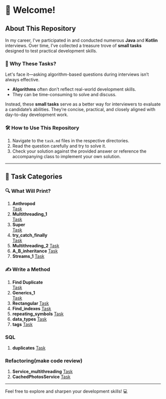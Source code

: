# 🚀 Welcome!

## About This Repository
In my career, I've participated in and conducted numerous **Java** and **Kotlin** interviews. Over time, I’ve collected a treasure trove of **small tasks** designed to test practical development skills.

### 🤔 Why These Tasks?
Let's face it—asking algorithm-based questions during interviews isn’t always effective.
- **Algorithms** often don’t reflect real-world development skills.
- They can be time-consuming to solve and discuss.

Instead, these **small tasks** serve as a better way for interviewers to evaluate a candidate’s abilities. They’re concise, practical, and closely aligned with day-to-day development work.

### 🛠️ How to Use This Repository
1. Navigate to the `task.md` files in the respective directories.
2. Read the question carefully and try to solve it.
3. Check your solution against the provided answer or reference the accompanying class to implement your own solution.

---

## 🧩 Task Categories

### 🔍 What Will Print?
1. **Anthropod**  
   [Task](./src/main/java/org/example/what_will_print/Anthropod/task.md)
2. **Multithreading_1**  
   [Task](./src/main/java/org/example/what_will_print/Multithreading_1/task.md)
3. **Super**  
   [Task](./src/main/java/org/example/what_will_print/main_super/task.md)
4. **try_catch_finally**  
   [Task](./src/main/java/org/example/what_will_print/try_catch_finally/task.md)
5. **Multithreading_2**
   [Task](./src/main/java/org/example/what_will_print/Multithreading_2/task.md)
6. **A_B_inheritance**
   [Task](./src/main/java/org/example/what_will_print/A_B_inheritance/task.md)
7. **Streams_1**
   [Task](./src/main/java/org/example/what_will_print/Streams_1/task.md)
### ✍️ Write a Method
1. **Find Duplicate**  
   [Task](./src/main/java/org/example/write_method/find_duplicate/task.md)
2. **Generics_1**  
   [Task](./src/main/java/org/example/write_method/generics_1/task.md)
3. **Rectangular**
   [Task](./src/main/java/org/example/write_method/rectangular/task.md)
4. **Find_indexes**
   [Task](./src/main/java/org/example/write_method/find_indexes/task.md)
5. **repeating_symbols**
   [Task](./src/main/java/org/example/write_method/repeating_symbols/task.md)
6. **data_types**
   [Task](./src/main/java/org/example/write_method/data_types/task.md)
7. **tags**
   [Task](./src/main/java/org/example/write_method/tags/task.md)
### SQL
1. **duplicates**
   [Task](./src/main/java/org/example/sql/duplicates.md)

### Refactoring(make code review)
1. **Service_multithreading**
   [Task](./src/main/java/org/example/refactoring/CacheService/task.md)
2. **CachedPhotosService**
   [Task](./src/main/java/org/example/refactoring/CachedPhotosService/task.md)
---

Feel free to explore and sharpen your development skills! 💻

